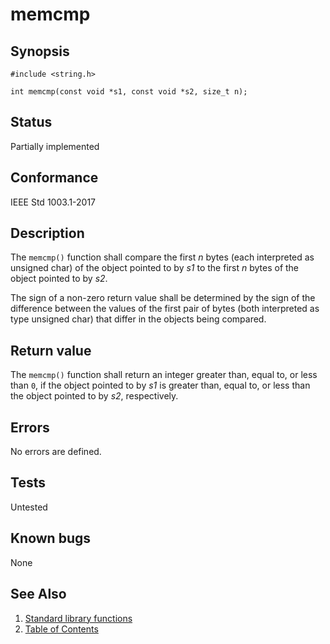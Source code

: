 # memcmp

## Synopsis

`#include <string.h>`

`int memcmp(const void *s1, const void *s2, size_t n);`

## Status

Partially implemented

## Conformance

IEEE Std 1003.1-2017

## Description

The `memcmp()` function shall compare the first _n_ bytes (each interpreted as unsigned char) of the object pointed to
by _s1_ to the first _n_ bytes of the object pointed to by _s2_.

The sign of a non-zero return value shall be determined by the sign of the difference between the values of the first
pair of bytes (both interpreted as type unsigned char) that differ in the objects being compared.

## Return value

The `memcmp()` function shall return an integer greater than, equal to, or less than `0`, if the object pointed to by
_s1_ is greater than, equal to, or less than the object pointed to by _s2_, respectively.

## Errors

No errors are defined.

## Tests

Untested

## Known bugs

None

## See Also

1. [Standard library functions](../functions.md)
2. [Table of Contents](../../../README.md)
